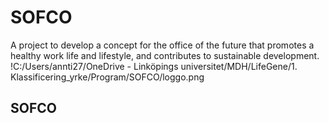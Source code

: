 # SOFCO
A project to develop a concept for the office of the future that promotes a healthy work life and lifestyle, and contributes to sustainable development.
!C:/Users/annti27/OneDrive - Linköpings universitet/MDH/LifeGene/1. Klassificering_yrke/Program/SOFCO/loggo.png

## SOFCO 
